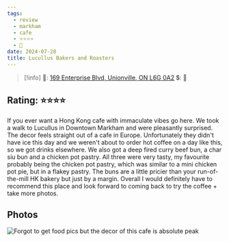 ```yaml
---
tags:
  - review
  - markham
  - cafe
  - ⭐⭐⭐⭐
  - 💸
date: 2024-07-28
title: Lucullus Bakers and Roasters
---
```


> [!info]
>📌: [169 Enterprise Blvd, Unionville, ON L6G 0A2](https://maps.app.goo.gl/z8EeH5PgbniuBYyUA)
>💲: 💸

## Rating: ⭐⭐⭐⭐

If you ever want a Hong Kong cafe with immaculate vibes go here. We took a walk to Lucullus in Downtown Markham and were pleasantly surprised. The decor feels straight out of a cafe in Europe. Unfortunately they didn't have ice this day and we weren't about to order hot coffee on a day like this, so we got drinks elsewhere. We also got a deep fired curry beef bun, a char siu bun and a chicken pot pastry. All three were very tasty, my favourite probably being the chicken pot pastry, which was similar to a mini chicken pot pie, but in a flakey pastry. The buns are a little pricier than your run-of-the-mill HK bakery but just by a margin. Overall I would definitely have to recommend this place and look forward to coming back to try the coffee + take more photos.

## Photos

![Forgot to get food pics but the decor of this cafe is absolute peak](https://res.cloudinary.com/drwjkxxud/image/upload/v1722216521/IMG_5876_pdz9zm.jpg)
